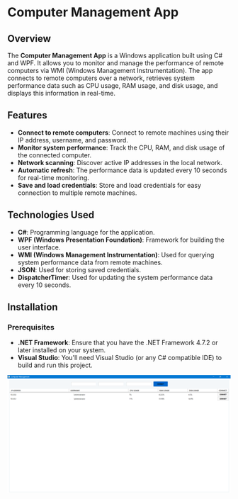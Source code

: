 # Computer Management App

## Overview
The **Computer Management App** is a Windows application built using C# and WPF. It allows you to monitor and manage the performance of remote computers via WMI (Windows Management Instrumentation). The app connects to remote computers over a network, retrieves system performance data such as CPU usage, RAM usage, and disk usage, and displays this information in real-time. 

## Features
- **Connect to remote computers**: Connect to remote machines using their IP address, username, and password.
- **Monitor system performance**: Track the CPU, RAM, and disk usage of the connected computer.
- **Network scanning**: Discover active IP addresses in the local network.
- **Automatic refresh**: The performance data is updated every 10 seconds for real-time monitoring.
- **Save and load credentials**: Store and load credentials for easy connection to multiple remote machines.

## Technologies Used
- **C#**: Programming language for the application.
- **WPF (Windows Presentation Foundation)**: Framework for building the user interface.
- **WMI (Windows Management Instrumentation)**: Used for querying system performance data from remote machines.
- **JSON**: Used for storing saved credentials.
- **DispatcherTimer**: Used for updating the system performance data every 10 seconds.

## Installation

### Prerequisites
- **.NET Framework**: Ensure that you have the .NET Framework 4.7.2 or later installed on your system.
- **Visual Studio**: You'll need Visual Studio (or any C# compatible IDE) to build and run this project.

![MainWindow of Project](ServerManagment.png)


